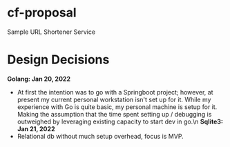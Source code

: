 # cf-proposal
Sample URL Shortener Service

# Design Decisions
**Golang: Jan 20, 2022**
- At first the intention was to go with a Springboot project; however, at present my current personal workstation isn't set up for it. While my experience with Go is quite basic, my personal machine is setup for it. Making the assumption that the time spent setting up / debugging is outweighed by leveraging existing capacity to start dev in go.\n
**Sqlite3: Jan 21, 2022**
- Relational db without much setup overhead, focus is MVP. 